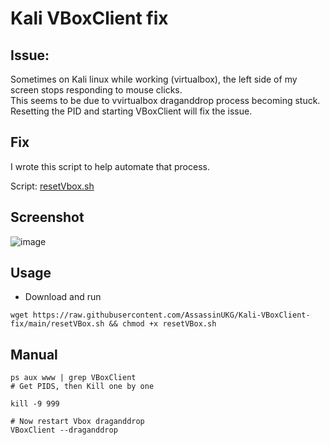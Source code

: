 # Kali VBoxClient fix

## Issue: 

Sometimes on Kali linux while working (virtualbox), the left side of my screen stops responding to mouse clicks.  
This seems to be due to vvirtualbox draganddrop process becoming stuck. 
Resetting the PID and starting VBoxClient will fix the issue. 

## Fix

I wrote this script to help automate that process.

Script: [resetVbox.sh](/resetVBox.sh)

## Screenshot

![image](https://user-images.githubusercontent.com/5285547/148550634-9366bc53-ec1e-4724-8777-0cbee0cb2cec.png)


## Usage

- Download and run
```
wget https://raw.githubusercontent.com/AssassinUKG/Kali-VBoxClient-fix/main/resetVBox.sh && chmod +x resetVBox.sh 
```

## Manual 

```
ps aux www | grep VBoxClient
# Get PIDS, then Kill one by one

kill -9 999

# Now restart Vbox draganddrop
VBoxClient --draganddrop
```
